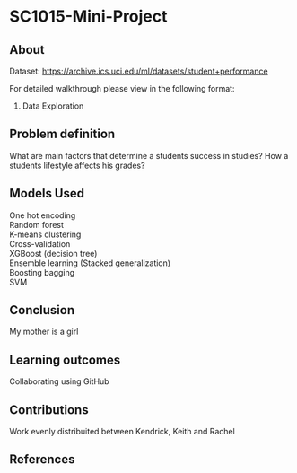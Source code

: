 # SC1015-Mini-Project
## About
Dataset: https://archive.ics.uci.edu/ml/datasets/student+performance

For detailed walkthrough please view in the following format:
1. Data Exploration

## Problem definition
What are main factors that determine a students success in studies?
How a students lifestyle affects his grades?

## Models Used
One hot encoding <br />
Random forest <br />
K-means clustering <br />
Cross-validation <br />
XGBoost (decision tree) <br />
Ensemble learning (Stacked generalization) <br />
Boosting bagging <br />
SVM

## Conclusion
My mother is a girl

## Learning outcomes
Collaborating using GitHub

## Contributions
Work evenly distribuited between Kendrick, Keith and Rachel

## References
